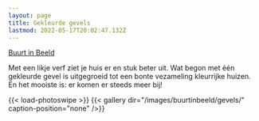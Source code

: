 ```yaml
---
layout: page
title: Gekleurde gevels
lastmod: 2022-05-17T20:02:47.132Z
---
```

[Buurt in Beeld](/buurtinbeeld/)  

Met een likje verf ziet je huis er en stuk beter uit. Wat begon met één gekleurde gevel is uitgegroeid tot een bonte vezameling kleurrijke huizen. En het mooiste is: er komen er steeds meer bij!

{{< load-photoswipe >}}
{{< gallery dir="/images/buurtinbeeld/gevels/" caption-position="none" />}}

